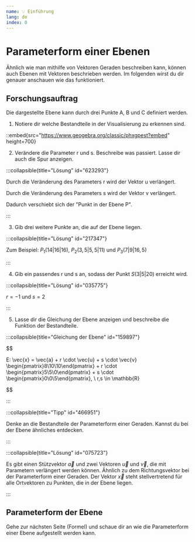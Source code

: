 ```yaml
---
name: 💡 Einführung
lang: de
index: 0
---
```


# Parameterform einer Ebenen

Ähnlich wie man mithilfe von Vektoren Geraden beschreiben kann, können auch Ebenen mit Vektoren beschrieben werden. Im folgenden wirst du dir genauer anschauen wie das funktioniert.


## Forschungsauftrag

Die dargestellte Ebene kann durch drei Punkte A, B und C definiert werden.

1. Notiere dir welche Bestandteile in der Visualisierung zu erkennen sind.  

::embed{src="https://www.geogebra.org/classic/phxgpest?embed" height=700}

2. Verändere die Parameter r und s. Beschreibe was passiert. Lasse dir auch die Spur anzeigen.

:::collapsible{title="Lösung" id="623293"}

Durch die Veränderung des Parameters r wird der Vektor u verlängert.

Durch die Veränderung des Parameters s wird der Vektor v verlängert.

Dadurch verschiebt sich der "Punkt in der Ebene P".

:::

3. Gib drei weitere Punkte an, die auf der Ebene liegen.

:::collapsible{title="Lösung" id="217347"}

Zum Beispiel: $P_1(14|16|16)$, $P_2(3,5|5,5|11)$ und $P_3(7|9|16,5)$

:::

4. Gib ein passendes r und s an, sodass der Punkt $S(3|5|20)$ erreicht wird.

:::collapsible{title="Lösung" id="035775"}

$r=-1$ und $s=2$

:::

5. Lasse dir die Gleichung der Ebene anzeigen und beschreibe die Funktion der Bestandteile.

:::collapsible{title="Gleichung der Ebene" id="159897"}

$$

E: \vec{x} = \vec{a} + r \cdot \vec{u} + s \cdot \vec{v} \begin{pmatrix}8\\10\\10\end{pmatrix} + r \cdot \begin{pmatrix}5\\5\\0\end{pmatrix} + s \cdot \begin{pmatrix}0\\0\\5\end{pmatrix}, \ r,s \in \mathbb{R}

$$

:::

:::collapsible{title="Tipp" id="466951"}

Denke an die Bestandteile der Parameterform einer Geraden. Kannst du bei der Ebene ähnliches entdecken.

:::

:::collapsible{title="Lösung" id="075723"}

Es gibt einen Stützvektor $\vec{a}$ und zwei Vektoren $\vec{u}$ und $\vec{v}$, die mit Parametern verlängert werden können. Ähnlich zu dem Richtungsvektor bei der Parameterform einer Geraden. Der Vektor $\vec{x}$ steht stellvertretend für alle Ortvektoren zu Punkten, die in der Ebene liegen.

:::

## Parameterform der Ebene

Gehe zur nächsten Seite (Formel) und schaue dir an wie die Parameterform einer Ebene aufgestellt werden kann.